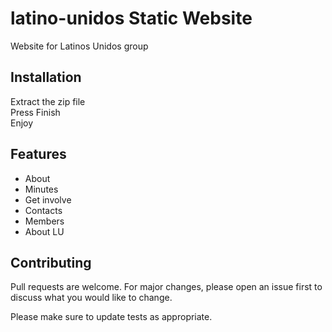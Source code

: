 # latino-unidos Static Website
Website for Latinos Unidos group

## Installation
Extract the zip file<br>
Press Finish<br>
Enjoy

## Features
- About <br>
- Minutes <br>
- Get involve <br>
- Contacts <br>
- Members <br>
- About LU

## Contributing
Pull requests are welcome. For major changes, please open an issue first to discuss what you would like to change.

Please make sure to update tests as appropriate.


